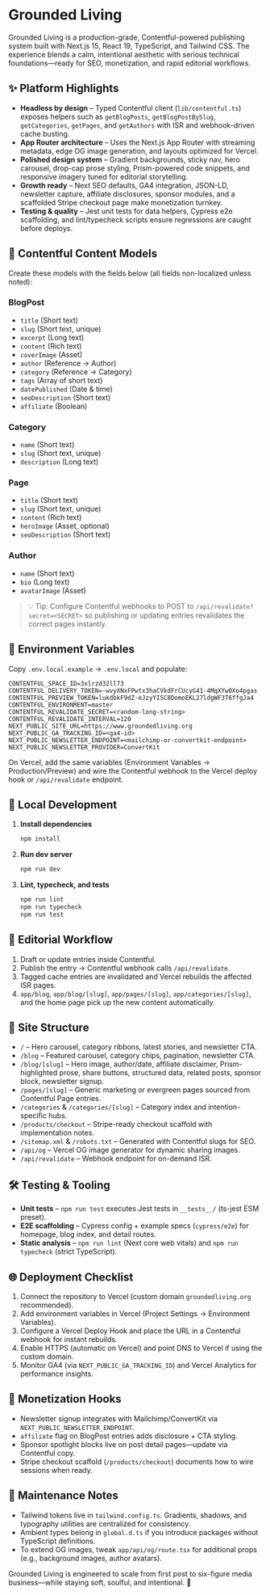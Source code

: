 # Grounded Living

Grounded Living is a production-grade, Contentful-powered publishing system built with Next.js 15, React 19, TypeScript, and Tailwind CSS. The experience blends a calm, intentional aesthetic with serious technical foundations—ready for SEO, monetization, and rapid editorial workflows.

## ✨ Platform Highlights

- **Headless by design** – Typed Contentful client (`lib/contentful.ts`) exposes helpers such as `getBlogPosts`, `getBlogPostBySlug`, `getCategories`, `getPages`, and `getAuthors` with ISR and webhook-driven cache busting.
- **App Router architecture** – Uses the Next.js App Router with streaming metadata, edge OG image generation, and layouts optimized for Vercel.
- **Polished design system** – Gradient backgrounds, sticky nav, hero carousel, drop-cap prose styling, Prism-powered code snippets, and responsive imagery tuned for editorial storytelling.
- **Growth ready** – Next SEO defaults, GA4 integration, JSON-LD, newsletter capture, affiliate disclosures, sponsor modules, and a scaffolded Stripe checkout page make monetization turnkey.
- **Testing & quality** – Jest unit tests for data helpers, Cypress e2e scaffolding, and lint/typecheck scripts ensure regressions are caught before deploys.

## 🧱 Contentful Content Models

Create these models with the fields below (all fields non-localized unless noted):

### BlogPost
- `title` (Short text)
- `slug` (Short text, unique)
- `excerpt` (Long text)
- `content` (Rich text)
- `coverImage` (Asset)
- `author` (Reference → Author)
- `category` (Reference → Category)
- `tags` (Array of short text)
- `datePublished` (Date & time)
- `seoDescription` (Short text)
- `affiliate` (Boolean)

### Category
- `name` (Short text)
- `slug` (Short text, unique)
- `description` (Long text)

### Page
- `title` (Short text)
- `slug` (Short text, unique)
- `content` (Rich text)
- `heroImage` (Asset, optional)
- `seoDescription` (Short text)

### Author
- `name` (Short text)
- `bio` (Long text)
- `avatarImage` (Asset)

> 💡 Tip: Configure Contentful webhooks to POST to `/api/revalidate?secret=<SECRET>` so publishing or updating entries revalidates the correct pages instantly.

## 🔧 Environment Variables

Copy `.env.local.example` → `.env.local` and populate:

```
CONTENTFUL_SPACE_ID=3xlrzd32ll73
CONTENTFUL_DELIVERY_TOKEN=-wvyXNxFPwtx3haCVkdFrCUcyG41-4MqXYw0Xo4pgas
CONTENTFUL_PREVIEW_TOKEN=lukdbkF9dZ-eJzyYISC8DomoEKL27ldgWF3T6ffgJa4
CONTENTFUL_ENVIRONMENT=master
CONTENTFUL_REVALIDATE_SECRET=<random-long-string>
CONTENTFUL_REVALIDATE_INTERVAL=120
NEXT_PUBLIC_SITE_URL=https://www.groundedliving.org
NEXT_PUBLIC_GA_TRACKING_ID=<ga4-id>
NEXT_PUBLIC_NEWSLETTER_ENDPOINT=<mailchimp-or-convertkit-endpoint>
NEXT_PUBLIC_NEWSLETTER_PROVIDER=ConvertKit
```

On Vercel, add the same variables (Environment Variables → Production/Preview) and wire the Contentful webhook to the Vercel deploy hook or `/api/revalidate` endpoint.

## 🚀 Local Development

1. **Install dependencies**
   ```bash
   npm install
   ```
2. **Run dev server**
   ```bash
   npm run dev
   ```
3. **Lint, typecheck, and tests**
   ```bash
   npm run lint
   npm run typecheck
   npm run test
   ```

## 🧭 Editorial Workflow

1. Draft or update entries inside Contentful.
2. Publish the entry → Contentful webhook calls `/api/revalidate`.
3. Tagged cache entries are invalidated and Vercel rebuilds the affected ISR pages.
4. `app/blog`, `app/blog/[slug]`, `app/pages/[slug]`, `app/categories/[slug]`, and the home page pick up the new content automatically.

## 🧱 Site Structure

- `/` – Hero carousel, category ribbons, latest stories, and newsletter CTA.
- `/blog` – Featured carousel, category chips, pagination, newsletter CTA.
- `/blog/[slug]` – Hero image, author/date, affiliate disclaimer, Prism-highlighted prose, share buttons, structured data, related posts, sponsor block, newsletter signup.
- `/pages/[slug]` – Generic marketing or evergreen pages sourced from Contentful Page entries.
- `/categories` & `/categories/[slug]` – Category index and intention-specific hubs.
- `/products/checkout` – Stripe-ready checkout scaffold with implementation notes.
- `/sitemap.xml` & `/robots.txt` – Generated with Contentful slugs for SEO.
- `/api/og` – Vercel OG image generator for dynamic sharing images.
- `/api/revalidate` – Webhook endpoint for on-demand ISR.

## 🛠️ Testing & Tooling

- **Unit tests** – `npm run test` executes Jest tests in `__tests__/` (ts-jest ESM preset).
- **E2E scaffolding** – Cypress config + example specs (`cypress/e2e`) for homepage, blog index, and detail routes.
- **Static analysis** – `npm run lint` (Next core web vitals) and `npm run typecheck` (strict TypeScript).

## 🌐 Deployment Checklist

1. Connect the repository to Vercel (custom domain `groundedliving.org` recommended).
2. Add environment variables in Vercel (Project Settings → Environment Variables).
3. Configure a Vercel Deploy Hook and place the URL in a Contentful webhook for instant rebuilds.
4. Enable HTTPS (automatic on Vercel) and point DNS to Vercel if using the custom domain.
5. Monitor GA4 (via `NEXT_PUBLIC_GA_TRACKING_ID`) and Vercel Analytics for performance insights.

## 📄 Monetization Hooks

- Newsletter signup integrates with Mailchimp/ConvertKit via `NEXT_PUBLIC_NEWSLETTER_ENDPOINT`.
- `affiliate` flag on BlogPost entries adds disclosure + CTA styling.
- Sponsor spotlight blocks live on post detail pages—update via Contentful copy.
- Stripe checkout scaffold (`/products/checkout`) documents how to wire sessions when ready.

## 🧰 Maintenance Notes

- Tailwind tokens live in `tailwind.config.ts`. Gradients, shadows, and typography utilities are centralized for consistency.
- Ambient types belong in `global.d.ts` if you introduce packages without TypeScript definitions.
- To extend OG images, tweak `app/api/og/route.tsx` for additional props (e.g., background images, author avatars).

Grounded Living is engineered to scale from first post to six-figure media business—while staying soft, soulful, and intentional. 🌿
